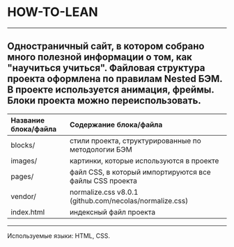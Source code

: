 # HOW-TO-LEAN
---
 Одностраничный сайт, в котором собрано много полезной информации о том, как "научиться учиться".
 Файловая структура проекта оформлена по правилам Nested БЭМ. В проекте используется анимация, фреймы. Блоки проекта можно переиспользовать.
 ---

|Название блока/файла| Содержание блока/файла                                 |
|:-------------------|:-------------------------------------------------------|
|blocks/             | стили проекта, структурированные по методологии БЭМ    |
|images/             | картинки, которые используются в проекте               |
|pages/              | файл CSS, в который импортируются все файлы CSS проекта|
|vendor/             | normalize.css v8.0.1 (github.com/necolas/normalize.css)|
|index.html          | индексный файл проекта                                 |

---
Используемые языки: HTML, CSS.

